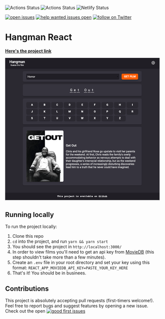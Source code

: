 ![Actions Status](https://github.com/zurda/hangman-films/workflows/PRTests/badge.svg) ![Actions Status](https://github.com/zurda/hangman-films/workflows/Lighthouse%20audit/badge.svg) ![Netlify Status](https://api.netlify.com/api/v1/badges/bc94fbe4-bcad-4900-9706-71df99a8d8ef/deploy-status)

[![open issues](https://img.shields.io/github/issues/zurda/hangman-films.svg)](https://github.com/zurda/hangman-films/issues) [![help wanted issues open](https://img.shields.io/github/issues/zurda/hangman-films/help%20wanted.svg)](https://github.com/zurda/hangman-films/issues?q=is%3Aissue+is%3Aopen+label%3A%22help+wanted%22) <a href="https://twitter.com/zur_da/follow?screen_name=zur_da">
    <img src="https://img.shields.io/twitter/follow/zur_da.svg?style=social&logo=twitter"
        alt="follow on Twitter">
</a>


# Hangman React 

<strong><a href="https://hangman-films.netlify.app">Here's the project link</a></strong>

<img src="./hangman-react-screen.png" 
alt="Screen grab of game" width="500" />

## Running locally

To run the project locally: 

1. Clone this repo
2. `cd` into the project, and run `yarn && yarn start`
3. You should see the project in `http://localhost:3000/`
4. In order to view films you'll need to get an api key from [MovieDB](https://www.themoviedb.org/faq/api) (this step shouldn't take more than a few minutes).
5. Create an `.env` file in your root directory and set your key using this format: `REACT_APP_MOVIEDB_API_KEY=PASTE_YOUR_KEY_HERE`
6. That's it! You should be in businees.


## Contributions

This project is absolutely accepting pull requests (first-timers welcome!). Feel free to report bugs and suggest features by opening a new issue. Check out the open [![good first issues](https://img.shields.io/github/issues/zurda/hangman-films/good%20first%20issue.svg)](https://github.com/zurda/hangman-films/issues?q=is%3Aissue+is%3Aopen+label%3A%22good+first%22%issue)

